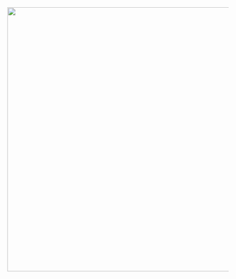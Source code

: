 <div align="center">
  <img src="https://www.mexicolore.co.uk/images-3/308_04_2.jpg" width="600px">
<div>
